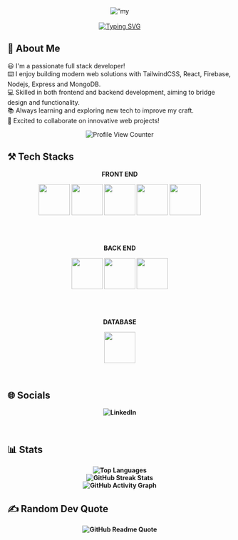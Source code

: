 <div align="center">
    <img width=”200" height=”200" src="https://i.postimg.cc/MHxs3hHm/Git-Hub-Banner.png" alt=”my banner”>
</div>
<br>
<div align="center">
<a href="https://git.io/typing-svg"><img src="https://readme-typing-svg.demolab.com?font=Poppins&size=30&pause=1000&width=435&lines=Hello!+there%2C+Myself+Subarno" alt="Typing SVG" /></a>
</div>

## :boy: About Me
:smiley: I'm a passionate full stack developer!  
:keyboard: I enjoy building modern web solutions with TailwindCSS, React, Firebase, Nodejs, Express and MongoDB.  
:computer: Skilled in both frontend and backend development, aiming to bridge design and functionality.  
:books: Always learning and exploring new tech to improve my craft.  
:rocket: Excited to collaborate on innovative web projects!  

<div align="center">
<img 
    src="https://komarev.com/ghpvc/?username=subarnoturja&style=plastic&color=lightgrey" 
    alt="Profile View Counter"
>

</div>

## :hammer_and_pick: Tech Stacks
<p align='center'><b>FRONT END</p>
<p align="center">
<img height="70" src=https://user-images.githubusercontent.com/25181517/192158954-f88b5814-d510-4564-b285-dff7d6400dad.png>
<img height="70" src=https://user-images.githubusercontent.com/25181517/183898674-75a4a1b1-f960-4ea9-abcb-637170a00a75.png>
<img height="70" src=https://user-images.githubusercontent.com/25181517/202896760-337261ed-ee92-4979-84c4-d4b829c7355d.png>
<img height="70" src=https://user-images.githubusercontent.com/25181517/117447155-6a868a00-af3d-11eb-9cfe-245df15c9f3f.png>
<img height="70" src=https://user-images.githubusercontent.com/25181517/183897015-94a058a6-b86e-4e42-a37f-bf92061753e5.png>
</p>
<br>
<br>
<p align='center'><b>BACK END</p>
<p align="center">
<img height="70" src=https://user-images.githubusercontent.com/25181517/189716855-2c69ca7a-5149-4647-936d-780610911353.png>
<img height="70" src=https://user-images.githubusercontent.com/25181517/183568594-85e280a7-0d7e-4d1a-9028-c8c2209e073c.png>
<img height="70" src=https://user-images.githubusercontent.com/25181517/183859966-a3462d8d-1bc7-4880-b353-e2cbed900ed6.png>
</p>
<br>
<br>
<p align='center'><b>DATABASE</p>
<p align="center">
<img height="70" src=https://user-images.githubusercontent.com/25181517/182884177-d48a8579-2cd0-447a-b9a6-ffc7cb02560e.png>
</p>
<br>

## 	:globe_with_meridians: Socials
<p align="center">
<a href="https://linkedin.com/in/subarno-ranjan-barua" target="_blank" style="text-decoration: none;">
    <img src="https://img.shields.io/badge/LinkedIn-%230077B5.svg?logo=linkedin&logoColor=white" alt="LinkedIn">
</a>
</p>
<br>

## :bar_chart: Stats
<div align="center">
<img 
    src="https://github-readme-stats.vercel.app/api/top-langs/?username=subarnoturja&theme=dark&hide_border=true&include_all_commits=true&count_private=false&layout=compact" 
    alt="Top Languages"
    >
    <br>
    <img 
        src="https://github-readme-streak-stats.herokuapp.com/?user=subarnoturja&theme=dark&hide_border=true" 
        alt="GitHub Streak Stats"
    />
    <br/>
    <a href="https://github.com/subarnoturja/github-readme-activity-graph" target="_blank" style="text-decoration: none;">
    <img 
        src="https://github-readme-activity-graph.vercel.app/graph?username=subarnoturja&theme=react-dark" 
        alt="GitHub Activity Graph" 
    />
    </a> 
</div>


## ✍️ Random Dev Quote
<div align="center">
    <img 
        src="https://quotes-github-readme.vercel.app/api?type=horizontal&theme=dark" 
        alt="GitHub Readme Quote" 
    >
</div>


